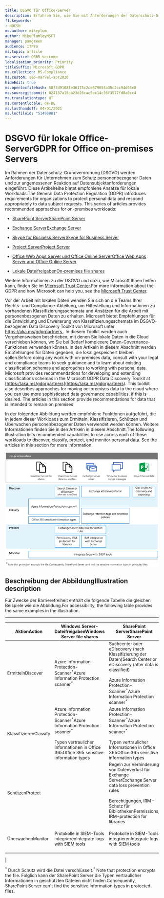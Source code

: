 ```yaml
---
title: DSGVO für Office-Server
description: Erfahren Sie, wie Sie mit Anforderungen der Datenschutz-Grundverordnung (DSGVO) in lokalen Office-Servern umgehen.
f1.keywords:
- NOCSH
ms.author: mikeplum
author: MikePlumleyMSFT
manager: pamgreen
audience: ITPro
ms.topic: article
ms.service: O365-seccomp
localization_priority: Priority
titleSuffix: Microsoft GDPR
ms.collection: MS-Compliance
ms.custom: seo-marvel-apr2020
hideEdit: true
ms.openlocfilehash: 58f3d9108fe36175c2ce879054a35c2cc94d93c8
ms.sourcegitcommit: 024137a15ab23d26cac5ec14c36f3577fd8a0cc4
ms.translationtype: HT
ms.contentlocale: de-DE
ms.lasthandoff: 04/01/2021
ms.locfileid: "51496081"
---
```

# <a name="gdpr-for-office-on-premises-servers"></a><span data-ttu-id="1e250-103">DSGVO für lokale Office-Server</span><span class="sxs-lookup"><span data-stu-id="1e250-103">GDPR for Office on-premises Servers</span></span>

<span data-ttu-id="1e250-p101">Im Rahmen der Datenschutz-Grundverordnung (DSGVO) werden Anforderungen für Unternehmen zum Schutz personenbezogener Daten und zur angemessenen Reaktion auf Datensubjektanforderungen eingeführt. Diese Artikelreihe bietet empfohlene Ansätze für lokale Workloads:</span><span class="sxs-lookup"><span data-stu-id="1e250-p101">The General Data Protection Regulation (GDPR) introduces requirements for organizations to protect personal data and respond appropriately to data subject requests. This series of articles provides recommended approaches for on-premises workloads:</span></span>

- [<span data-ttu-id="1e250-106">SharePoint Server</span><span class="sxs-lookup"><span data-stu-id="1e250-106">SharePoint Server</span></span>](gdpr-for-sharepoint-server.md)

- [<span data-ttu-id="1e250-107">Exchange Server</span><span class="sxs-lookup"><span data-stu-id="1e250-107">Exchange Server</span></span>](gdpr-for-exchange-server.md)

- [<span data-ttu-id="1e250-108">Skype for Business Server</span><span class="sxs-lookup"><span data-stu-id="1e250-108">Skype for Business Server</span></span>](gdpr-for-skype-for-business-server.md)

- [<span data-ttu-id="1e250-109">Project Server</span><span class="sxs-lookup"><span data-stu-id="1e250-109">Project Server</span></span>](gdpr-for-project-server.md)

- [<span data-ttu-id="1e250-110">Office Web Apps Server und Office Online Server</span><span class="sxs-lookup"><span data-stu-id="1e250-110">Office Web Apps Server and Office Online Server</span></span>](gdpr-for-office-online-server.md)

- [<span data-ttu-id="1e250-111">Lokale Dateifreigaben</span><span class="sxs-lookup"><span data-stu-id="1e250-111">On-premises file shares</span></span>](gdpr-for-on-premises-file-shares.md)

<span data-ttu-id="1e250-112">Weitere Informationen zu der DSGVO und dazu, wie Microsoft Ihnen helfen kann, finden Sie im [Microsoft Trust Center](https://www.microsoft.com/trust-center/privacy/gdpr-overview
).</span><span class="sxs-lookup"><span data-stu-id="1e250-112">For more information about the GDPR and how Microsoft can help you, see the [Microsoft Trust Center](https://www.microsoft.com/trust-center/privacy/gdpr-overview
).</span></span>

<span data-ttu-id="1e250-p102">Vor der Arbeit mit lokalen Daten wenden Sie sich an die Teams Ihrer Rechts- und Compliance-Abteilung, um Hilfestellung und Informationen zu vorhandenen Klassifizierungsschemata und Ansätzen für die Arbeit mit personenbezogenen Daten zu erhalten. Microsoft bietet Empfehlungen für die Entwicklung und Erweiterung von Klassifizierungsschemata im DSGVO-bezogenen Data Discovery Toolkit von Microsoft unter [ https://aka.ms/gdprpartners ](<https://aka.ms/gdprpartners>). In diesem Toolkit werden auch Vorgehensweisen beschrieben, mit denen Sie lokale Daten in die Cloud verschieben können, wo Sie bei Bedarf komplexere Daten-Governance-Funktionen verwenden können. In den Artikeln in diesem Abschnitt werden Empfehlungen für Daten gegeben, die lokal gespeichert bleiben sollen.</span><span class="sxs-lookup"><span data-stu-id="1e250-p102">Before doing any work with on-premises data, consult with your legal and compliance teams to seek guidance and to learn about existing classification schemas and approaches to working with personal data. Microsoft provides recommendations for developing and extending classifications schemas in the Microsoft GDPR Data Discovery Toolkit at [https://aka.ms/gdprpartners](<https://aka.ms/gdprpartners>). This toolkit also describes approaches for moving on-premises data to the cloud where you can use more sophisticated data governance capabilities, if this is desired. The articles in this section provide recommendations for data that is intended to remain on premises.</span></span>

<span data-ttu-id="1e250-p103">In der folgenden Abbildung werden empfohlene Funktionen aufgeführt, die in jedem dieser Workloads zum Ermitteln, Klassifizieren, Schützen und Überwachen personenbezogener Daten verwendet werden können. Weitere Informationen finden Sie in den Artikeln in diesem Abschnitt.</span><span class="sxs-lookup"><span data-stu-id="1e250-p103">The following illustration lists recommended capabilities to use across each of these workloads to discover, classify, protect, and monitor personal data. See the articles in this section for more information.</span></span>

![Diagramm, das beschreibt, wie personenbezogene Daten über Workloads hinweg ermittelt, klassifiziert, geschützt und überwacht werden können](../media/gdpr-for-office-servers-image1.png)

## <a name="illustration-description"></a><span data-ttu-id="1e250-120">Beschreibung der Abbildung</span><span class="sxs-lookup"><span data-stu-id="1e250-120">Illustration description</span></span>

<span data-ttu-id="1e250-121">Für Zwecke der Barrierefreiheit enthält die folgende Tabelle die gleichen Beispiele wie die Abbildung.</span><span class="sxs-lookup"><span data-stu-id="1e250-121">For accessibility, the following table provides the same examples in the illustration.</span></span>

****

|<span data-ttu-id="1e250-122">Aktion</span><span class="sxs-lookup"><span data-stu-id="1e250-122">Action</span></span>|<span data-ttu-id="1e250-123">Windows Server-Dateifreigaben</span><span class="sxs-lookup"><span data-stu-id="1e250-123">Windows Server file shares</span></span>|<span data-ttu-id="1e250-124">SharePoint Server</span><span class="sxs-lookup"><span data-stu-id="1e250-124">SharePoint Server</span></span>|<span data-ttu-id="1e250-125">Exchange Server</span><span class="sxs-lookup"><span data-stu-id="1e250-125">Exchange Server</span></span>|<span data-ttu-id="1e250-126">Skype for Business</span><span class="sxs-lookup"><span data-stu-id="1e250-126">Skype for Business</span></span>|<span data-ttu-id="1e250-127">Project Server</span><span class="sxs-lookup"><span data-stu-id="1e250-127">Project Server</span></span>|
|---|---|---|---|---|---|
|<span data-ttu-id="1e250-128">Ermitteln</span><span class="sxs-lookup"><span data-stu-id="1e250-128">Discover</span></span>|<span data-ttu-id="1e250-129">Azure Information Protection-Scanner<sup>\*</sup></span><span class="sxs-lookup"><span data-stu-id="1e250-129">Azure Information Protection scanner<sup>\*</sup></span></span>|<span data-ttu-id="1e250-130">Suchcenter oder eDiscovery (nach Klassifizierung der Daten)</span><span class="sxs-lookup"><span data-stu-id="1e250-130">Search Center or eDiscovery (after data is classified)</span></span> <br/><br/> <span data-ttu-id="1e250-131">Azure Information Protection-Scanner<sup>\*</sup></span><span class="sxs-lookup"><span data-stu-id="1e250-131">Azure Information Protection scanner<sup>\*</sup></span></span>|<span data-ttu-id="1e250-132">Exchange-eDiscovery-Portal</span><span class="sxs-lookup"><span data-stu-id="1e250-132">Exchange eDiscovery Portal</span></span>|<span data-ttu-id="1e250-133">Exchange-eDiscovery-Portal</span><span class="sxs-lookup"><span data-stu-id="1e250-133">Exchange eDiscovery portal</span></span>|<span data-ttu-id="1e250-134">SQL-Skripts für Ermittlung und Export</span><span class="sxs-lookup"><span data-stu-id="1e250-134">SQL scripts for discovery and exporting</span></span>|
|<span data-ttu-id="1e250-135">Klassifizieren</span><span class="sxs-lookup"><span data-stu-id="1e250-135">Classify</span></span>|<span data-ttu-id="1e250-136">Azure Information Protection-Scanner<sup>\*</sup></span><span class="sxs-lookup"><span data-stu-id="1e250-136">Azure Information Protection scanner<sup>\*</sup></span></span> <br/><br/> <span data-ttu-id="1e250-137">Typen vertraulicher Informationen in Office 365</span><span class="sxs-lookup"><span data-stu-id="1e250-137">Office 365 sensitive information types</span></span>|<span data-ttu-id="1e250-138">Azure Information Protection-Scanner<sup>\*</sup></span><span class="sxs-lookup"><span data-stu-id="1e250-138">Azure Information Protection scanner<sup>\*</sup></span></span> <br/><br/> <span data-ttu-id="1e250-139">Typen vertraulicher Informationen in Office 365</span><span class="sxs-lookup"><span data-stu-id="1e250-139">Office 365 sensitive information types</span></span>|<span data-ttu-id="1e250-140">Aufbewahrungstags und Aufbewahrungsrichtlinien in Exchange</span><span class="sxs-lookup"><span data-stu-id="1e250-140">Exchange retention tags and retention policies</span></span>|<span data-ttu-id="1e250-141">Aufbewahrungstags und Aufbewahrungsrichtlinien in Exchange</span><span class="sxs-lookup"><span data-stu-id="1e250-141">Exchange retention tags and retention policies</span></span>||
|<span data-ttu-id="1e250-142">Schützen</span><span class="sxs-lookup"><span data-stu-id="1e250-142">Protect</span></span>||<span data-ttu-id="1e250-143">Regeln zur Verhinderung von Datenverlust für Exchange Server</span><span class="sxs-lookup"><span data-stu-id="1e250-143">Exchange Server data loss prevention rules</span></span> <br/><br/> <span data-ttu-id="1e250-144">Berechtigungen, IRM – Schutz für Bibliotheken</span><span class="sxs-lookup"><span data-stu-id="1e250-144">Permissions, IRM-protection for libraries</span></span>|<span data-ttu-id="1e250-145">Regeln zur Verhinderung von Datenverlust für Exchange Server</span><span class="sxs-lookup"><span data-stu-id="1e250-145">Exchange Server data loss prevention rules</span></span> <br/><br/> <span data-ttu-id="1e250-146">IRM-Integration in Exchange Server</span><span class="sxs-lookup"><span data-stu-id="1e250-146">IRM integration with Exchange Server</span></span>|||
|<span data-ttu-id="1e250-147">Überwachen</span><span class="sxs-lookup"><span data-stu-id="1e250-147">Monitor</span></span>|<span data-ttu-id="1e250-148">Protokolle in SIEM-Tools integrieren</span><span class="sxs-lookup"><span data-stu-id="1e250-148">Integrate logs with SIEM tools</span></span>|<span data-ttu-id="1e250-149">Protokolle in SIEM-Tools integrieren</span><span class="sxs-lookup"><span data-stu-id="1e250-149">Integrate logs with SIEM tools</span></span>|<span data-ttu-id="1e250-150">Protokolle in SIEM-Tools integrieren</span><span class="sxs-lookup"><span data-stu-id="1e250-150">Integrate logs with SIEM tools</span></span>|<span data-ttu-id="1e250-151">Protokolle in SIEM-Tools integrieren</span><span class="sxs-lookup"><span data-stu-id="1e250-151">Integrate logs with SIEM tools</span></span>|<span data-ttu-id="1e250-152">Protokolle in SIEM-Tools integrieren</span><span class="sxs-lookup"><span data-stu-id="1e250-152">Integrate logs with SIEM tools</span></span>|
|

<span data-ttu-id="1e250-153"><sup>\*</sup> Durch Schutz wird die Datei verschlüsselt.</span><span class="sxs-lookup"><span data-stu-id="1e250-153"><sup>\*</sup> Note that protection encrypts the file.</span></span> <span data-ttu-id="1e250-154">Folglich kann der SharePoint Server die Typen vertraulicher Informationen in geschützten Dateien nicht finden.</span><span class="sxs-lookup"><span data-stu-id="1e250-154">Consequently, SharePoint Server can't find the sensitive information types in protected files.</span></span>
